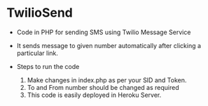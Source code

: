 # TwilioSend

* Code in PHP for sending SMS using Twilio Message Service
* It sends message to given number automatically after clicking a particular link.

* Steps to run the code
  1. Make changes in index.php as per your SID and Token.
  2. To and From number should be changed as required
  3. This code is easily deployed in Heroku Server.

